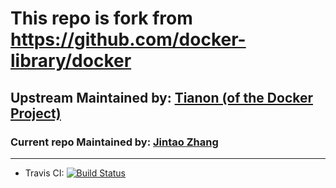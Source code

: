 # This repo is fork from https://github.com/docker-library/docker

## Upstream Maintained by: [Tianon (of the Docker Project)](https://github.com/docker-library/docker)

###  Current repo Maintained by: [Jintao Zhang](https://github.com/tao12345666333)


---

-	Travis CI:
    [![Build Status](https://travis-ci.org/tao12345666333/docker.svg?branch=master)](https://travis-ci.org/tao12345666333/docker)
